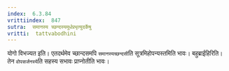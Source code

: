 ```yaml
---
index:  6.3.84
vrittiindex:  847
sutra:  समानस्य च्छन्दस्यमूर्धप्रभृत्युदर्केषु
vritti:  tattvabodhini 
---
```


योगो विभज्यत इति। एतदर्थमेव च्छान्दसमपि `समानस्यच्छन्दसी`ति सूत्रमिहोपन्यस्तमिति भावः। बहुब्राईहिरिति। तेन `वोपसर्जनस्ये`ति सहस्य सभावः प्राप्नोतीति भावः।

